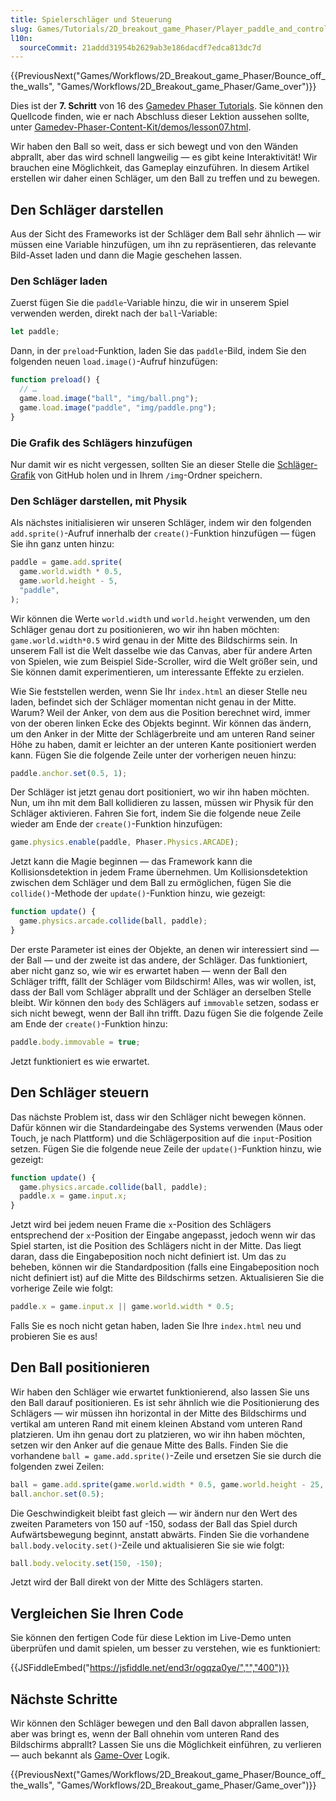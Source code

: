 ```yaml
---
title: Spielerschläger und Steuerung
slug: Games/Tutorials/2D_breakout_game_Phaser/Player_paddle_and_controls
l10n:
  sourceCommit: 21addd31954b2629ab3e186dacdf7edca813dc7d
---
```


{{PreviousNext("Games/Workflows/2D_Breakout_game_Phaser/Bounce_off_the_walls", "Games/Workflows/2D_Breakout_game_Phaser/Game_over")}}

Dies ist der **7. Schritt** von 16 des [Gamedev Phaser Tutorials](/de/docs/Games/Tutorials/2D_breakout_game_Phaser). Sie können den Quellcode finden, wie er nach Abschluss dieser Lektion aussehen sollte, unter [Gamedev-Phaser-Content-Kit/demos/lesson07.html](https://github.com/end3r/Gamedev-Phaser-Content-Kit/blob/gh-pages/demos/lesson07.html).

Wir haben den Ball so weit, dass er sich bewegt und von den Wänden abprallt, aber das wird schnell langweilig — es gibt keine Interaktivität! Wir brauchen eine Möglichkeit, das Gameplay einzuführen. In diesem Artikel erstellen wir daher einen Schläger, um den Ball zu treffen und zu bewegen.

## Den Schläger darstellen

Aus der Sicht des Frameworks ist der Schläger dem Ball sehr ähnlich — wir müssen eine Variable hinzufügen, um ihn zu repräsentieren, das relevante Bild-Asset laden und dann die Magie geschehen lassen.

### Den Schläger laden

Zuerst fügen Sie die `paddle`-Variable hinzu, die wir in unserem Spiel verwenden werden, direkt nach der `ball`-Variable:

```js
let paddle;
```

Dann, in der `preload`-Funktion, laden Sie das `paddle`-Bild, indem Sie den folgenden neuen `load.image()`-Aufruf hinzufügen:

```js
function preload() {
  // …
  game.load.image("ball", "img/ball.png");
  game.load.image("paddle", "img/paddle.png");
}
```

### Die Grafik des Schlägers hinzufügen

Nur damit wir es nicht vergessen, sollten Sie an dieser Stelle die [Schläger-Grafik](https://github.com/end3r/Gamedev-Phaser-Content-Kit/blob/gh-pages/demos/img/paddle.png) von GitHub holen und in Ihrem `/img`-Ordner speichern.

### Den Schläger darstellen, mit Physik

Als nächstes initialisieren wir unseren Schläger, indem wir den folgenden `add.sprite()`-Aufruf innerhalb der `create()`-Funktion hinzufügen — fügen Sie ihn ganz unten hinzu:

```js
paddle = game.add.sprite(
  game.world.width * 0.5,
  game.world.height - 5,
  "paddle",
);
```

Wir können die Werte `world.width` und `world.height` verwenden, um den Schläger genau dort zu positionieren, wo wir ihn haben möchten: `game.world.width*0.5` wird genau in der Mitte des Bildschirms sein. In unserem Fall ist die Welt dasselbe wie das Canvas, aber für andere Arten von Spielen, wie zum Beispiel Side-Scroller, wird die Welt größer sein, und Sie können damit experimentieren, um interessante Effekte zu erzielen.

Wie Sie feststellen werden, wenn Sie Ihr `index.html` an dieser Stelle neu laden, befindet sich der Schläger momentan nicht genau in der Mitte. Warum? Weil der Anker, von dem aus die Position berechnet wird, immer von der oberen linken Ecke des Objekts beginnt. Wir können das ändern, um den Anker in der Mitte der Schlägerbreite und am unteren Rand seiner Höhe zu haben, damit er leichter an der unteren Kante positioniert werden kann. Fügen Sie die folgende Zeile unter der vorherigen neuen hinzu:

```js
paddle.anchor.set(0.5, 1);
```

Der Schläger ist jetzt genau dort positioniert, wo wir ihn haben möchten. Nun, um ihn mit dem Ball kollidieren zu lassen, müssen wir Physik für den Schläger aktivieren. Fahren Sie fort, indem Sie die folgende neue Zeile wieder am Ende der `create()`-Funktion hinzufügen:

```js
game.physics.enable(paddle, Phaser.Physics.ARCADE);
```

Jetzt kann die Magie beginnen — das Framework kann die Kollisionsdetektion in jedem Frame übernehmen. Um Kollisionsdetektion zwischen dem Schläger und dem Ball zu ermöglichen, fügen Sie die `collide()`-Methode der `update()`-Funktion hinzu, wie gezeigt:

```js
function update() {
  game.physics.arcade.collide(ball, paddle);
}
```

Der erste Parameter ist eines der Objekte, an denen wir interessiert sind — der Ball — und der zweite ist das andere, der Schläger. Das funktioniert, aber nicht ganz so, wie wir es erwartet haben — wenn der Ball den Schläger trifft, fällt der Schläger vom Bildschirm! Alles, was wir wollen, ist, dass der Ball vom Schläger abprallt und der Schläger an derselben Stelle bleibt. Wir können den `body` des Schlägers auf `immovable` setzen, sodass er sich nicht bewegt, wenn der Ball ihn trifft. Dazu fügen Sie die folgende Zeile am Ende der `create()`-Funktion hinzu:

```js
paddle.body.immovable = true;
```

Jetzt funktioniert es wie erwartet.

## Den Schläger steuern

Das nächste Problem ist, dass wir den Schläger nicht bewegen können. Dafür können wir die Standardeingabe des Systems verwenden (Maus oder Touch, je nach Plattform) und die Schlägerposition auf die `input`-Position setzen. Fügen Sie die folgende neue Zeile der `update()`-Funktion hinzu, wie gezeigt:

```js
function update() {
  game.physics.arcade.collide(ball, paddle);
  paddle.x = game.input.x;
}
```

Jetzt wird bei jedem neuen Frame die `x`-Position des Schlägers entsprechend der `x`-Position der Eingabe angepasst, jedoch wenn wir das Spiel starten, ist die Position des Schlägers nicht in der Mitte. Das liegt daran, dass die Eingabeposition noch nicht definiert ist. Um das zu beheben, können wir die Standardposition (falls eine Eingabeposition noch nicht definiert ist) auf die Mitte des Bildschirms setzen. Aktualisieren Sie die vorherige Zeile wie folgt:

```js
paddle.x = game.input.x || game.world.width * 0.5;
```

Falls Sie es noch nicht getan haben, laden Sie Ihre `index.html` neu und probieren Sie es aus!

## Den Ball positionieren

Wir haben den Schläger wie erwartet funktionierend, also lassen Sie uns den Ball darauf positionieren. Es ist sehr ähnlich wie die Positionierung des Schlägers — wir müssen ihn horizontal in der Mitte des Bildschirms und vertikal am unteren Rand mit einem kleinen Abstand vom unteren Rand platzieren. Um ihn genau dort zu platzieren, wo wir ihn haben möchten, setzen wir den Anker auf die genaue Mitte des Balls. Finden Sie die vorhandene `ball = game.add.sprite()`-Zeile und ersetzen Sie sie durch die folgenden zwei Zeilen:

```js
ball = game.add.sprite(game.world.width * 0.5, game.world.height - 25, "ball");
ball.anchor.set(0.5);
```

Die Geschwindigkeit bleibt fast gleich — wir ändern nur den Wert des zweiten Parameters von 150 auf -150, sodass der Ball das Spiel durch Aufwärtsbewegung beginnt, anstatt abwärts. Finden Sie die vorhandene `ball.body.velocity.set()`-Zeile und aktualisieren Sie sie wie folgt:

```js
ball.body.velocity.set(150, -150);
```

Jetzt wird der Ball direkt von der Mitte des Schlägers starten.

## Vergleichen Sie Ihren Code

Sie können den fertigen Code für diese Lektion im Live-Demo unten überprüfen und damit spielen, um besser zu verstehen, wie es funktioniert:

{{JSFiddleEmbed("https://jsfiddle.net/end3r/ogqza0ye/","","400")}}

## Nächste Schritte

Wir können den Schläger bewegen und den Ball davon abprallen lassen, aber was bringt es, wenn der Ball ohnehin vom unteren Rand des Bildschirms abprallt? Lassen Sie uns die Möglichkeit einführen, zu verlieren — auch bekannt als [Game-Over](/de/docs/Games/Tutorials/2D_breakout_game_Phaser/Game_over) Logik.

{{PreviousNext("Games/Workflows/2D_Breakout_game_Phaser/Bounce_off_the_walls", "Games/Workflows/2D_Breakout_game_Phaser/Game_over")}}
